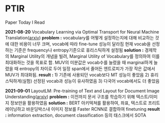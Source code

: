 # PTIR
Paper Today I Read 

**2021-08-20**
Vocabulary Learning via Optimal Transport for Neural Machine Translation([arxiv](https://arxiv.org/pdf/2012.15671.pdf))
**problem :** vocabulary를 어떻게 설정하는지에 대해 비교하는 것에 대한 비용이 너무 크며, vocab에 따라 fine-tune 성능이 달라짐 
현재 vocab을 선정하는 기준은 frequency나 entropy기준으로 휴리스틱하게 설정됨
**solution :** 경제학의 Marginal Utility의 개념을 빌려, Marginal Utility of Vocabulary를 정의하여 이를 최대화하는 것을 목표로 함. MUV의 미분값은 vocab수를 늘렸을 때 marginal하게 늘렸을 때 entropy의 차이로 두어 일정 span에서 줄어든 엔트로피가 가장 작은 값에서 MUV가 최대화됨.
**result :** 1) 기존에 사용되던 vocab보다 MT 성능이 좋았음 2) 휴리스틱하게(실험) 선정된 vocab과 성능이 유사하였음 3) 다국어 vocab에서도 더 좋았음

**2021-09-01**
LayoutLM: Pre-training of Text and Layout for Document Image Understanding([arxiv](https://arxiv.org/pdf/1912.13318.pdf))
**problem :** 이전까지 문서 구조를 학습하기 위해 텍스트/이미지 정보만을 활용하였음
**solution :** BERT 아키텍쳐를 활용하여, 좌표, 텍스트로 프리트레이닝하고 바운딩박스내 이미지 정보를 Faster RCNN로 결합하여 finetuning 
**result :** information extraction, document classification 등의 태스크에서 SOTA
